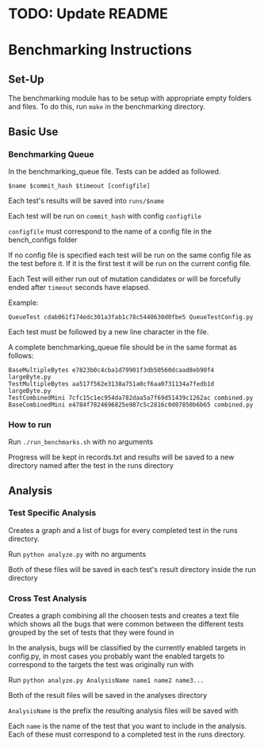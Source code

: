 # TODO: Update README

# Benchmarking Instructions

## Set-Up

The benchmarking module has to be setup with appropriate empty folders and files. To do this, run `make` in the benchmarking directory.

## Basic Use

### Benchmarking Queue

In the benchmarking_queue file. Tests can be added as followed.

```$name $commit_hash $timeout [configfile]```

Each test's results will be saved into `runs/$name`

Each test will be run on `commit_hash` with config `configfile`

`configfile` must correspond to the name of a config file in the bench_configs folder

If no config file is specified each test will be run on the same config file as the test before it. If it is the first test it will be run on the current config file.

Each Test will either run out of mutation candidates or will be forcefully ended after `timeout` seconds have elapsed.

Example:

`QueueTest cdab061f174edc301a3fab1c78c5440630d0fbe5 QueueTestConfig.py`

Each test must be followed by a new line character in the file.

A complete benchmarking_queue file should be in the same format as follows:

```
BaseMultipleBytes e7823b0c4cba1d79901f3db50560dcaad8eb90f4 largeByte.py
TestMultipleBytes aa517f562e3138a751a0cf6aa0731134a7fedb1d largeByte.py
TestCombinedMini 7cfc15c1ec954da782daa5a7f69d51439c1262ac combined.py
BaseCombinedMini e4784f7824696825e987c5c2816c0d07850b6b65 combined.py

```

### How to run

Run `./run_benchmarks.sh` with no arguments

Progress will be kept in records.txt and results will be saved to a new directory named after the test in the runs directory

## Analysis

### Test Specific Analysis

Creates a graph and a list of bugs for every completed test in the runs directory.

Run `python analyze.py` with no arguments

Both of these files will be saved in each test's result directory inside the run directory

### Cross Test Analysis

Creates a graph combining all the choosen tests and creates a text file which shows all the bugs that were common between the different tests grouped by the set of tests that they were found in

In the analysis, bugs will be classified by the currently enabled targets in config.py, in most cases you probably want the enabled targets to correspond to the targets the test was originally run with

Run `python analyze.py AnalysisName name1 name2 name3...`

Both of the result files will be saved in the analyses directory

`AnalysisName` is the prefix the resulting analysis files will be saved with 

Each `name` is the name of the test that you want to include in the analysis. Each of these must correspond to a completed test in the runs directory.
